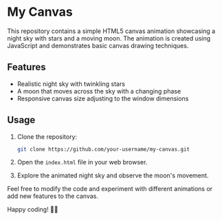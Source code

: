 # My Canvas

This repository contains a simple HTML5 canvas animation showcasing a night sky with stars and a moving moon. The animation is created using JavaScript and demonstrates basic canvas drawing techniques.

## Features

- Realistic night sky with twinkling stars
- A moon that moves across the sky with a changing phase
- Responsive canvas size adjusting to the window dimensions

## Usage

1. Clone the repository:

    ```bash
    git clone https://github.com/your-username/my-canvas.git
    ```

2. Open the `index.html` file in your web browser.

3. Explore the animated night sky and observe the moon's movement.

Feel free to modify the code and experiment with different animations or add new features to the canvas.

Happy coding! 🌙✨
